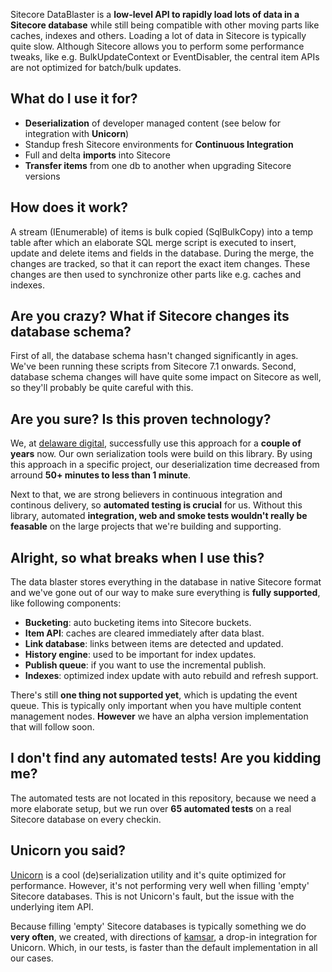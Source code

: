 Sitecore DataBlaster is a **low-level API to rapidly load lots of data in a Sitecore database** while still being compatible with other moving parts like caches, indexes and others. Loading a lot of data in Sitecore is typically quite slow. Although Sitecore allows you to perform some performance tweaks, like e.g. BulkUpdateContext or EventDisabler, the  central item APIs are not optimized for batch/bulk updates.

## What do I use it for?
* **Deserialization** of developer managed content (see below for integration with **Unicorn**)
* Standup fresh Sitecore environments for **Continuous Integration**
* Full and delta **imports** into Sitecore
* **Transfer items** from one db to another when upgrading Sitecore versions

## How does it work?
A stream (IEnumerable) of items is bulk copied (SqlBulkCopy) into a temp table after which an elaborate SQL merge script is executed to insert, update and delete items and fields in the database. During the merge, the changes are tracked, so that it can report the exact item changes. These changes are then used to synchronize other parts like e.g. caches and indexes.

## Are you crazy? What if Sitecore changes its database schema?
First of all, the database schema hasn't changed significantly in ages. We've been running these scripts from Sitecore 7.1 onwards. Second, database schema changes will have quite some impact on Sitecore as well, so they'll probably be quite careful with this.

## Are you sure? Is this proven technology?
We, at [delaware digital](http://digital.delawareconsulting.com), successfully use this approach for a **couple of years** now. Our own serialization tools were build on this library. By using this approach in a specific project, our deserialization time decreased from arround **50+ minutes to less than 1 minute**.

Next to that, we are strong believers in continuous integration and continous delivery, so **automated testing is crucial** for us. Without this library, automated **integration, web and smoke tests wouldn't really be feasable** on the large projects that we're building and supporting.

## Alright, so what breaks when I use this?
The data blaster stores everything in the database in native Sitecore format and we've gone out of our way to make sure everything is **fully supported**, like following components:
* **Bucketing**: auto bucketing items into Sitecore buckets.
* **Item API**: caches are cleared immediately after data blast.
* **Link database**: links between items are detected and updated.
* **History engine**: used to be important for index updates.
* **Publish queue**: if you want to use the incremental publish.
* **Indexes**: optimized index update with auto rebuild and refresh support.

There's still **one thing not supported yet**, which is updating the event queue. This is typically only important when you have multiple content management nodes. **However** we have an alpha version implementation that will follow soon. 

## I don't find any automated tests! Are you kidding me?
The automated tests are not located in this repository, because we need a more elaborate setup, but we run over **65 automated tests** on a real Sitecore database on every checkin.

## Unicorn you said?
[Unicorn](https://github.com/kamsar/Unicorn) is a cool (de)serialization utility and it's quite optimized for performance. However, it's not performing very well when filling 'empty' Sitecore databases. This is not Unicorn's fault, but the issue with the underlying item API. 

Because filling 'empty' Sitecore databases is typically something we do **very often**, we created, with directions of [kamsar](https://github.com/kamsar), a drop-in integration for Unicorn. Which, in our tests, is faster than the default implementation in all our cases.